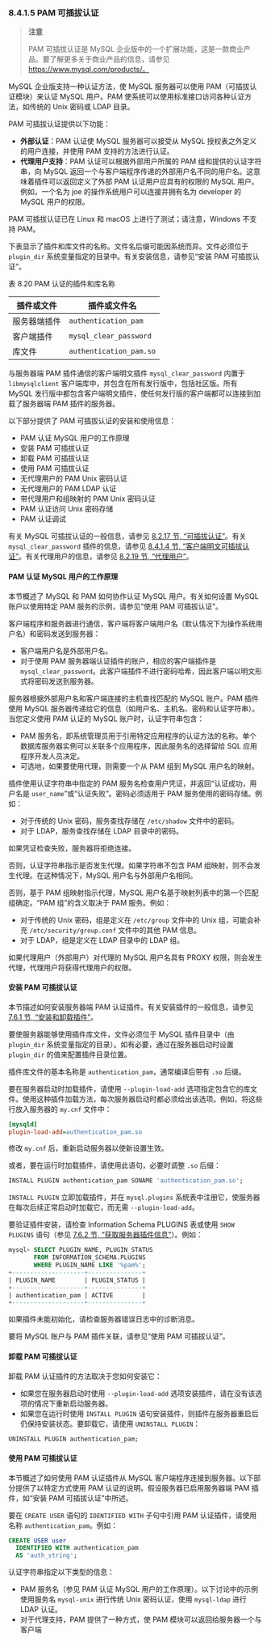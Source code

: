### 8.4.1.5 PAM 可插拔认证

> **注意**
>
> PAM 可插拔认证是 MySQL 企业版中的一个扩展功能，这是一款商业产品。要了解更多关于商业产品的信息，请参见 https://www.mysql.com/products/。

MySQL 企业版支持一种认证方法，使 MySQL 服务器可以使用 PAM（可插拔认证模块）来认证 MySQL 用户。PAM 使系统可以使用标准接口访问各种认证方法，如传统的 Unix 密码或 LDAP 目录。

PAM 可插拔认证提供以下功能：

- **外部认证**：PAM 认证使 MySQL 服务器可以接受从 MySQL 授权表之外定义的用户连接，并使用 PAM 支持的方法进行认证。
- **代理用户支持**：PAM 认证可以根据外部用户所属的 PAM 组和提供的认证字符串，向 MySQL 返回一个与客户端程序传递的外部用户名不同的用户名。这意味着插件可以返回定义了外部 PAM 认证用户应具有的权限的 MySQL 用户。例如，一个名为 joe 的操作系统用户可以连接并拥有名为 developer 的 MySQL 用户的权限。

PAM 可插拔认证已在 Linux 和 macOS 上进行了测试；请注意，Windows 不支持 PAM。

下表显示了插件和库文件的名称。文件名后缀可能因系统而异。文件必须位于 `plugin_dir` 系统变量指定的目录中。有关安装信息，请参见“安装 PAM 可插拔认证”。

表 8.20 PAM 认证的插件和库名称

| 插件或文件   | 插件或文件名            |
| ------------ | ----------------------- |
| 服务器端插件 | `authentication_pam`    |
| 客户端插件   | `mysql_clear_password`  |
| 库文件       | `authentication_pam.so` |

与服务器端 PAM 插件通信的客户端明文插件 `mysql_clear_password` 内置于 `libmysqlclient` 客户端库中，并包含在所有发行版中，包括社区版。所有 MySQL 发行版中都包含客户端明文插件，使任何发行版的客户端都可以连接到加载了服务器端 PAM 插件的服务器。

以下部分提供了 PAM 可插拔认证的安装和使用信息：

- PAM 认证 MySQL 用户的工作原理
- 安装 PAM 可插拔认证
- 卸载 PAM 可插拔认证
- 使用 PAM 可插拔认证
- 无代理用户的 PAM Unix 密码认证
- 无代理用户的 PAM LDAP 认证
- 带代理用户和组映射的 PAM Unix 密码认证
- PAM 认证访问 Unix 密码存储
- PAM 认证调试

有关 MySQL 可插拔认证的一般信息，请参见 [8.2.17 节, “可插拔认证”](#8.2.17-可插拔认证)。有关 `mysql_clear_password` 插件的信息，请参见 [8.4.1.4 节, “客户端明文可插拔认证”](#8.4.1.4-客户端明文可插拔认证)。有关代理用户的信息，请参见 [8.2.19 节, “代理用户”](#8.2.19-代理用户)。

#### PAM 认证 MySQL 用户的工作原理

本节概述了 MySQL 和 PAM 如何协作认证 MySQL 用户。有关如何设置 MySQL 账户以使用特定 PAM 服务的示例，请参见“使用 PAM 可插拔认证”。

客户端程序和服务器进行通信，客户端将客户端用户名（默认情况下为操作系统用户名）和密码发送到服务器：

- 客户端用户名是外部用户名。
- 对于使用 PAM 服务器端认证插件的账户，相应的客户端插件是 `mysql_clear_password`。此客户端插件不进行密码哈希，因此客户端以明文形式将密码发送到服务器。

服务器根据外部用户名和客户端连接的主机查找匹配的 MySQL 账户。PAM 插件使用 MySQL 服务器传递给它的信息（如用户名、主机名、密码和认证字符串）。当您定义使用 PAM 认证的 MySQL 账户时，认证字符串包含：

- PAM 服务名，即系统管理员用于引用特定应用程序的认证方法的名称。单个数据库服务器实例可以关联多个应用程序，因此服务名的选择留给 SQL 应用程序开发人员决定。
- 可选地，如果要使用代理，则需要一个从 PAM 组到 MySQL 用户名的映射。

插件使用认证字符串中指定的 PAM 服务名检查用户凭证，并返回“认证成功，用户名是 `user_name`”或“认证失败”。密码必须适用于 PAM 服务使用的密码存储。例如：

- 对于传统的 Unix 密码，服务查找存储在 `/etc/shadow` 文件中的密码。
- 对于 LDAP，服务查找存储在 LDAP 目录中的密码。

如果凭证检查失败，服务器将拒绝连接。

否则，认证字符串指示是否发生代理。如果字符串不包含 PAM 组映射，则不会发生代理。在这种情况下，MySQL 用户名与外部用户名相同。

否则，基于 PAM 组映射指示代理，MySQL 用户名基于映射列表中的第一个匹配组确定。“PAM 组”的含义取决于 PAM 服务。例如：

- 对于传统的 Unix 密码，组是定义在 `/etc/group` 文件中的 Unix 组，可能会补充 `/etc/security/group.conf` 文件中的其他 PAM 信息。
- 对于 LDAP，组是定义在 LDAP 目录中的 LDAP 组。

如果代理用户（外部用户）对代理的 MySQL 用户名具有 PROXY 权限，则会发生代理，代理用户将获得代理用户的权限。

#### 安装 PAM 可插拔认证

本节描述如何安装服务器端 PAM 认证插件。有关安装插件的一般信息，请参见 [7.6.1 节, “安装和卸载插件”](#7.6.1-安装和卸载插件)。

要使服务器能够使用插件库文件，文件必须位于 MySQL 插件目录中（由 `plugin_dir` 系统变量指定的目录）。如有必要，通过在服务器启动时设置 `plugin_dir` 的值来配置插件目录位置。

插件库文件的基本名称是 `authentication_pam`，通常编译后带有 `.so` 后缀。

要在服务器启动时加载插件，请使用 `--plugin-load-add` 选项指定包含它的库文件。使用这种插件加载方法，每次服务器启动时都必须给出该选项。例如，将这些行放入服务器的 `my.cnf` 文件中：

```ini
[mysqld]
plugin-load-add=authentication_pam.so
```

修改 `my.cnf` 后，重新启动服务器以使新设置生效。

或者，要在运行时加载插件，请使用此语句，必要时调整 `.so` 后缀：

```sql
INSTALL PLUGIN authentication_pam SONAME 'authentication_pam.so';
```

`INSTALL PLUGIN` 立即加载插件，并在 `mysql.plugins` 系统表中注册它，使服务器在每次后续正常启动时加载它，而无需 `--plugin-load-add`。

要验证插件安装，请检查 Information Schema PLUGINS 表或使用 `SHOW PLUGINS` 语句（参见 [7.6.2 节, “获取服务器插件信息”](#7.6.2-获取服务器插件信息)）。例如：

```sql
mysql> SELECT PLUGIN_NAME, PLUGIN_STATUS
       FROM INFORMATION_SCHEMA.PLUGINS
       WHERE PLUGIN_NAME LIKE '%pam%';
+--------------------+---------------+
| PLUGIN_NAME        | PLUGIN_STATUS |
+--------------------+---------------+
| authentication_pam | ACTIVE        |
+--------------------+---------------+
```

如果插件未能初始化，请检查服务器错误日志中的诊断消息。

要将 MySQL 账户与 PAM 插件关联，请参见“使用 PAM 可插拔认证”。

#### 卸载 PAM 可插拔认证

卸载 PAM 认证插件的方法取决于您如何安装它：

- 如果您在服务器启动时使用 `--plugin-load-add` 选项安装插件，请在没有该选项的情况下重新启动服务器。
- 如果您在运行时使用 `INSTALL PLUGIN` 语句安装插件，则插件在服务器重启后仍保持安装状态。要卸载它，请使用 `UNINSTALL PLUGIN`：

```sql
UNINSTALL PLUGIN authentication_pam;
```

#### 使用 PAM 可插拔认证

本节概述了如何使用 PAM 认证插件从 MySQL 客户端程序连接到服务器。以下部分提供了以特定方式使用 PAM 认证的说明。假设服务器已启用服务器端 PAM 插件，如“安装 PAM 可插拔认证”中所述。

要在 `CREATE USER` 语句的 `IDENTIFIED WITH` 子句中引用 PAM 认证插件，请使用名称 `authentication_pam`。例如：

```sql
CREATE USER user
  IDENTIFIED WITH authentication_pam
  AS 'auth_string';
```

认证字符串指定以下类型的信息：

- PAM 服务名（参见 PAM 认证 MySQL 用户的工作原理）。以下讨论中的示例使用服务名 `mysql-unix` 进行传统 Unix 密码认证，使用 `mysql-ldap` 进行 LDAP 认证。
- 对于代理支持，PAM 提供了一种方式，使 PAM 模块可以返回给服务器一个与客户端
